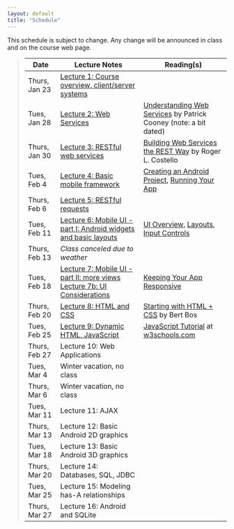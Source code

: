 ```yaml
---
layout: default
title: "Schedule"
---
```


This schedule is subject to change.  Any change will be
announced in class and on the course web page.

> Date          | Lecture Notes | Reading(s)
> ------------- | ------------- | ----------
> Thurs, Jan 23 | [Lecture 1: Course overview, client/server systems](lectures/lecture01.html)
> Tues, Jan 28  | [Lecture 2: Web Services](lectures/lecture02.html) | [Understanding Web Services](http://www.alistapart.com/articles/webservices/) by Patrick Cooney (note: a bit dated)
> Thurs, Jan 30 | [Lecture 3: RESTful web services](lectures/lecture03.html) | [Building Web Services the REST Way](http://www.xfront.com/REST-Web-Services.html) by Roger L. Costello
> Tues, Feb 4 | [Lecture 4: Basic mobile framework](lectures/lecture04.html) | [Creating an Android Project](http://developer.android.com/training/basics/firstapp/creating-project.html), [Running Your App](http://developer.android.com/training/basics/firstapp/running-app.html)
> Thurs, Feb 6 | [Lecture 5: RESTful requests](lectures/lecture05.html) | 
> Tues, Feb 11 | [Lecture 6: Mobile UI - part I: Android widgets and basic layouts](lectures/lecture06.html) | [UI Overview](http://developer.android.com/guide/topics/ui/controls.html), [Layouts](http://developer.android.com/guide/topics/ui/declaring-layout.html), [Input Controls](http://developer.android.com/guide/topics/ui/controls.html)
> Thurs, Feb 13 | *Class canceled due to weather*
> Tues, Feb 18 | [Lecture 7: Mobile UI - part II: more views](lectures/lecture07.html)  <br /> [Lecture 7b: UI Considerations](lectures/lecture07b.html) | [Keeping Your App Responsive](http://developer.android.com/training/articles/perf-anr.html)
> Thurs, Feb 20 | [Lecture 8: HTML and CSS](lectures/lecture08.html) | [Starting with HTML + CSS](http://www.w3.org/Style/Examples/011/firstcss.en.html) by Bert Bos
> Tues, Feb 25 | [Lecture 9: Dynamic HTML, JavaScript](lectures/lecture09.html) | [JavaScript Tutorial](http://www.w3schools.com/js/) at [w3schools.com](http://www.w3schools.com)
> Thurs, Feb 27 | Lecture 10: Web Applications
> Tues, Mar 4 | Winter vacation, no class
> Thurs, Mar 6 | Winter vacation, no class
> Tues, Mar 11 | Lecture 11: AJAX
> Thurs, Mar 13 | Lecture 12: Basic Android 2D graphics
> Tues, Mar 18 | Lecture 13: Basic Android 3D graphics
> Thurs, Mar 20 | Lecture 14: Databases, SQL, JDBC
> Tues, Mar 25 | Lecture 15: Modeling has-A relationships
> Thurs, Mar 27 | Lecture 16: Android and SQLite

<!-- vim:set wrap: ­-->
<!-- vim:set linebreak: -->
<!-- vim:set nolist: -->
